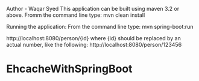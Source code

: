 Author - Waqar Syed
This application can be built using maven 3.2 or above.
Fromm the command line type: mvn clean install

Running the application: From the command line type: mvn spring-boot:run

http://localhost:8080/person/{id} where {id} should be replaced by an actual number, like the following: http://localhost:8080/person/123456
# EhcacheWithSpringBoot
